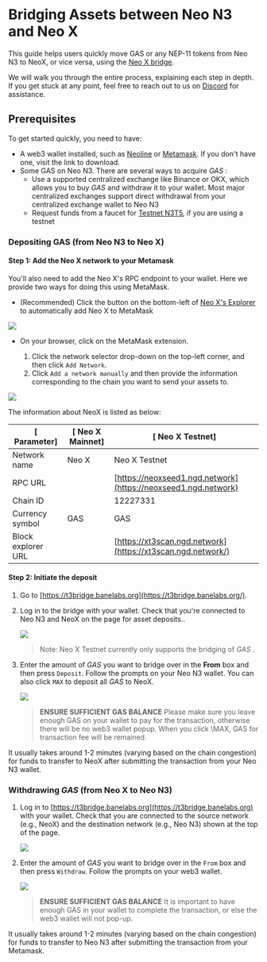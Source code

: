# Bridging Assets between Neo N3 and Neo X

This guide helps users quickly move GAS or any NEP-11 tokens from Neo N3 to NeoX, or vice versa, using the [Neo X bridge](https://t3bridge.banelabs.org/).

We will walk you through the entire process, explaining each step in depth. If you get stuck at any point, feel free to reach out to us on [Discord](https://discord.gg/neosmarteconomy) for assistance.

## Prerequisites

To get started quickly, you need to have:

- A web3 wallet installed, such as [Neoline](https://neoline.io/en/) or [Metamask](https://metamask.io/download/). If you don't have one, visit the link to download.
- Some GAS on Neo N3. There are several ways to acquire *GAS* :
  - Use a supported centralized exchange like Binance or OKX, which allows you to buy *GAS* and withdraw it to your wallet. Most major centralized exchanges support direct withdrawal from your centralized exchange wallet to Neo N3
  - Request funds from a faucet for [Testnet N3T5](https://n3t5wish.ngd.network/#/), if you are using a testnet

### Depositing GAS (from Neo N3 to Neo X)

#### Step 1: Add the Neo X network to your Metamask


You'll also need to add the Neo X's RPC endpoint to your wallet. Here we provide two ways for doing this using MetaMask.

* (Recommended) Click the button on the bottom-left of [Neo X's Explorer](https://xt3scan.ngd.network/) to automatically add Neo X to MetaMask

![](https://files.gitbook.com/v0/b/gitbook-x-prod.appspot.com/o/spaces%2F9XHO2y3ZR9IUy80jltkz%2Fuploads%2FkvN6tK728Vbfoesw8s2J%2FScreenshot%202024-04-23%20at%2014.32.08.png?alt=media&token=8f2817eb-9367-44b4-b6cb-e156dab11961)


* On your browser, click on the MetaMask extension. 

  1. Click the network selector drop-down on the top-left corner, and then click `Add Network`. 
  2. Click `Add a network manually` and then provide the information corresponding to the chain you want to send your assets to.


![](https://files.gitbook.com/v0/b/gitbook-x-prod.appspot.com/o/spaces%2F9XHO2y3ZR9IUy80jltkz%2Fuploads%2FrSqLvmByl2ycGGRQYt0Q%2FScreenshot%202024-04-23%20at%2014.22.26.png?alt=media&token=343e26c8-61b4-4800-91db-aaf83bac826d)


The information about NeoX is listed as below:

| [ Parameter]               | [ Neo X Mainnet] | [ Neo X Testnet]                                                       |
| -------------------- | ------- | ------------------------------------------------------------- |
| Network name       | Neo X | Neo X Testnet                                               |
| RPC URL            |       | [https://neoxseed1.ngd.network](https://neoxseed1.ngd.network) |
| Chain ID           |       | 12227331                                                    |
| Currency symbol    | GAS   | GAS                                                         |
| Block explorer URL |       | [https://xt3scan.ngd.network](https://xt3scan.ngd.network/)    |

#### Step 2: Initiate the deposit

1. Go to [https://t3bridge.banelabs.org](https://t3bridge.banelabs.org/).  

2. Log in to the bridge with your wallet. Check that you're connected to Neo N3 and NeoX on the page for asset deposits..

   ![](https://files.gitbook.com/v0/b/gitbook-x-prod.appspot.com/o/spaces%2F9XHO2y3ZR9IUy80jltkz%2Fuploads%2Fbh1yUyuizEz8kIHKvsD7%2FScreenshot%202024-04-23%20at%2010.48.04%20copy.png?alt=media&token=b3b0db89-45f6-4104-8f33-380ee443cff1)

   > Note: Neo X Testnet currently only supports the bridging of  *GAS* .

3. Enter the amount of *GAS*  you want to bridge over in the **From** box and then press `Deposit`. Follow the prompts on your Neo N3 wallet. You can also click `MAX` to deposit all *GAS* to NeoX.

   ![](https://files.gitbook.com/v0/b/gitbook-x-prod.appspot.com/o/spaces%2F9XHO2y3ZR9IUy80jltkz%2Fuploads%2F3pcj7LjL9QcEjQ3YmGKP%2FScreenshot%202024-04-23%20at%2010.48.04%20copy%202.png?alt=media&token=f2b77d49-fc3c-48bb-bbe1-aabb469d3267)

   > **ENSURE SUFFICIENT GAS BALANCE**
   > Please make sure you leave enough GAS on your wallet to pay for the transaction, otherwise there will be no web3 wallet popup. When you click \MAX, GAS for transaction fee will be remained.

It usually takes around 1-2 minutes (varying based on the chain congestion) for funds to transfer to NeoX after submitting the transaction from your Neo N3 wallet.

### Withdrawing *GAS* (from Neo X to Neo N3)

1. Log in to [https://t3bridge.banelabs.org](https://t3bridge.banelabs.org) with your wallet. Check that you are connected to the source network (e.g., NeoX) and the destination network (e.g., Neo N3) shown at the top of the page.

   ![](https://files.gitbook.com/v0/b/gitbook-x-prod.appspot.com/o/spaces%2F9XHO2y3ZR9IUy80jltkz%2Fuploads%2FWVM50OORZnEUFK27Mk2H%2FScreenshot%202024-04-23%20at%2011.19.35%20copy.png?alt=media&token=1f67e6d5-06bc-4da8-b6e0-a5c2b33ba977)

2. Enter the amount of *GAS* you want to bridge over in the `From` box and then press `Withdraw`. Follow the prompts on your web3 wallet.

   ![](https://files.gitbook.com/v0/b/gitbook-x-prod.appspot.com/o/spaces%2F9XHO2y3ZR9IUy80jltkz%2Fuploads%2FiibWSkPmvzat09uXM6PI%2FScreenshot%202024-04-23%20at%2011.19.35%20copy%202.png?alt=media&token=ed0b229a-8aaf-48b0-a5c4-1bdcf43a3f82)

   > **ENSURE SUFFICIENT GAS BALANCE**
   > It is important to have enough GAS in your wallet to complete the transaction, or else the web3 wallet will not pop-up.

It usually takes around 1-2 minutes (varying based on the chain congestion) for funds to transfer to Neo N3 after submitting the transaction from your Metamask.

